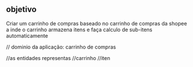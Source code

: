 ## objetivo

Criar um carrinho de compras baseado no carrinho de compras da shopee
a inde o carrinho armazena itens e faça calculo de sub-itens automaticamente


// dominio da aplicação: carrinho de compras

//as entidades representas
//carrinho
//iten